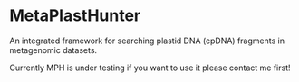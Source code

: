 # MetaPlastHunter




An integrated framework for searching plastid DNA (cpDNA) fragments in metagenomic datasets.

Currently MPH is under testing if you want to use it please contact me first! 





























